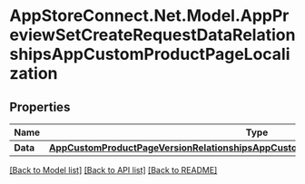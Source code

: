 # AppStoreConnect.Net.Model.AppPreviewSetCreateRequestDataRelationshipsAppCustomProductPageLocalization

## Properties

Name | Type | Description | Notes
------------ | ------------- | ------------- | -------------
**Data** | [**AppCustomProductPageVersionRelationshipsAppCustomProductPageLocalizationsDataInner**](AppCustomProductPageVersionRelationshipsAppCustomProductPageLocalizationsDataInner.md) |  | [optional] 

[[Back to Model list]](../README.md#documentation-for-models) [[Back to API list]](../README.md#documentation-for-api-endpoints) [[Back to README]](../README.md)

